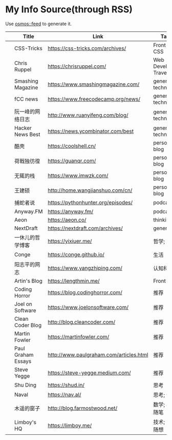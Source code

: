 # My Info Source(through RSS)

Use [osmos::feed](https://github.com/osmoscraft/osmosfeed) to generate it.

| &nbsp; | Title              | Link                                    | Tags                    |
| ------ | ------------------ | --------------------------------------- | ----------------------- |
|        | CSS-Tricks         | https://css-tricks.com/archives/        | Front-end; CSS          |
|        | Chris Ruppel       | https://chrisruppel.com/                | Web Developer; Traveler |
|        | Smashing Magazine  | https://www.smashingmagazine.com/       | general technology      |
|        | fCC news           | https://www.freecodecamp.org/news/      | general technology      |
|        | 阮一峰的网络日志           | http://www.ruanyifeng.com/blog/         | general technology      |
|        | Hacker News Best   | https://news.ycombinator.com/best       | general technology      |
|        | 酷壳                 | https://coolshell.cn/                   | personal blog           |
|        | 荷戟独彷徨              | https://guanqr.com/                     | personal blog           |
|        | 无辄的栈               | https://www.imwzk.com/                  | personal blog           |
|        | 王建硕                | http://home.wangjianshuo.com/cn/        | personal blog           |
|        | 捕蛇者说               | https://pythonhunter.org/episodes/      | podcast                 |
|        | Anyway.FM          | https://anyway.fm/                      | podcast                 |
|        | Aeon               | https://aeon.co/                        | thinking                |
|        | NextDraft          | https://nextdraft.com/archives/         | general                 |
|        | 一休儿的哲学博客           | https://yixiuer.me/                     | 哲学; 思想                  |
|        | Conge              | https://conge.github.io/                | 生活                      |
|        | 阳志平的网志             | https://www.yangzhiping.com/            | 认知科学                    |
|        | Artin's Blog       | https://lengthmin.me/                   | Front-end               |
|        | Coding Horror      | https://blog.codinghorror.com/          | 推荐                      |
|        | Joel on Software   | https://www.joelonsoftware.com/         | 推荐                      |
|        | Clean Coder Blog   | http://blog.cleancoder.com/             | 推荐                      |
|        | Martin Fowler      | https://martinfowler.com/               | 推荐                      |
|        | Paul Graham Essays | http://www.paulgraham.com/articles.html | 推荐                      |
|        | Steve Yegge        | https://steve-yegge.medium.com/         | 推荐                      |
|        | Shu Ding           | https://shud.in/                        | 思考                      |
|        | Naval              | https://nav.al/                         | 思考; 认知                  |
|        | 木遥的窗子              | http://blog.farmostwood.net/            | 数学; 小说; 随笔              |
|        | Limboy's HQ        | https://limboy.me/                      | 技术; 阅读; 随想              |
